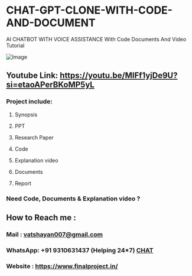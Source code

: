 # CHAT-GPT-CLONE-WITH-CODE-AND-DOCUMENT
AI CHATBOT WITH VOICE ASSISTANCE With Code Documents And Video Tutorial

![Image](https://github.com/user-attachments/assets/6c140f5f-cf38-4051-94b9-e43c4de44841)

## Youtube Link: https://youtu.be/MIFf1yjDe9U?si=etaoAPerBKoMP5yL


### Project include: 

1. Synopsis

2. PPT

3. Research Paper


4. Code

5. Explanation video

6. Documents

7. Report


### Need Code, Documents & Explanation video ? 

## How to Reach me :

### Mail : vatshayan007@gmail.com 

### WhatsApp: +91 9310631437 (Helping 24*7) **[CHAT](https://wa.me/message/CHWN2AHCPMAZK1)** 

### Website : https://www.finalproject.in/

